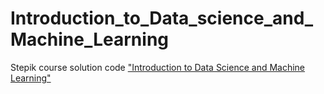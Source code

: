 # Introduction_to_Data_science_and_Machine_Learning
Stepik course solution code ["Introduction to Data Science and Machine Learning"](https://stepik.org/course/4852)

